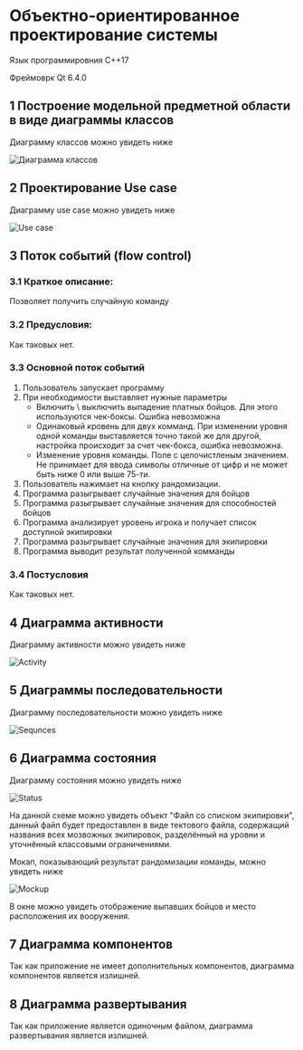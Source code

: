 # Объектно-ориентированное проектирование системы

Язык программировния С++17

Фреймоврк Qt 6.4.0

## 1 Построение модельной предметной области в виде диаграммы классов

Диаграмму классов можно увидеть ниже

![Диаграмма классов](classDiagram/ClassDiagram.png)

## 2 Проектирование Use case

Диаграмму use case можно увидеть ниже

![Use case](useCase/userCase.jpg)

## 3 Поток событий (flow control)

### 3.1 Краткое описание:

Позволяет получить случайную команду

### 3.2 Предусловия:

Как таковых нет.

### 3.3 Основной поток событий

 1. Пользователь запускает программу
 2. При необходимости выставляет нужные параметры
    * Включить \ выключить выпадение платных бойцов. Для этого используются чек-боксы. Ошибка невозможна
    * Одинаковый кровень для двух комманд. При изменении уровня одной команды выставляется точно такой же для другой, настройка происходит за счет чек-бокса, ошибка невозможна.
    * Изменение уровня команды. Поле с целочистленым значением. Не принимает для ввода символы отличные от цифр и не может быть ниже 0 или выше 75-ти.
 3. Пользователь нажимает на кнопку рандомизации.
 4. Программа разыгрывает случайные значения для бойцов
 5. Программа разыгрывает случайные значения для способностей бойцов
 6. Программа анализирует уровень игрока и получает список доступной экипировки
 7. Программа разыгрывает случайные значения для экипировки
 8. Программа выводит результат полученной комманды

### 3.4 Постусловия

Как таковых нет.

## 4 Диаграмма активности

Диаграмму активности можно увидеть ниже

![Activity](activityDiagram/randoming.png)

## 5  Диаграммы последовательности

Диаграмму последовательности можно увидеть ниже

![Sequnces](sequncesDiagram/sequence.jpg)

## 6 Диаграмма состояния

Диаграмму состояния можно увидеть ниже

![Status](statusDiagram/status.png)

На данной схеме можно увидеть объект "Файл со списком экипировки", данный файл будет предоставлен в виде тектового файла, содержащий названия всех мозвожных экипировок, разделённый на уровни и уточнённый классовыми ограничениями.

Мокап, показывающий результат рандомизации команды, можно увидеть ниже

![Mockup](../SRS/%D0%B8%D1%81%D1%85%D0%BE%D0%B4%D0%BD%D0%B8%D0%BA%D0%B8/randomMocap.png)

В окне можно увидеть отображение выпавших бойцов и место расположения их вооружения.

## 7 Диаграмма компонентов

Так как приложение не имеет дополнительных компонентов, диаграмма компонентов является излишней.

## 8 Диаграмма развертывания

Так как приложение является одиночным файлом, диаграмма развертывания является излишней.